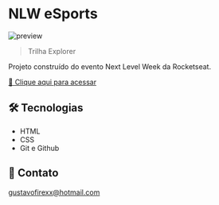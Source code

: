 # NLW eSports

![preview](./.github/preview.png)

> Trilha Explorer

Projeto construído do evento Next Level Week da Rocketseat.

[🔗 Clique aqui para acessar](https://gustavoferreira322.github.io/NLW-Esport/)


## 🛠 Tecnologias

- HTML
- CSS
- Git e Github

## 💛 Contato

gustavofirexx@hotmail.com
